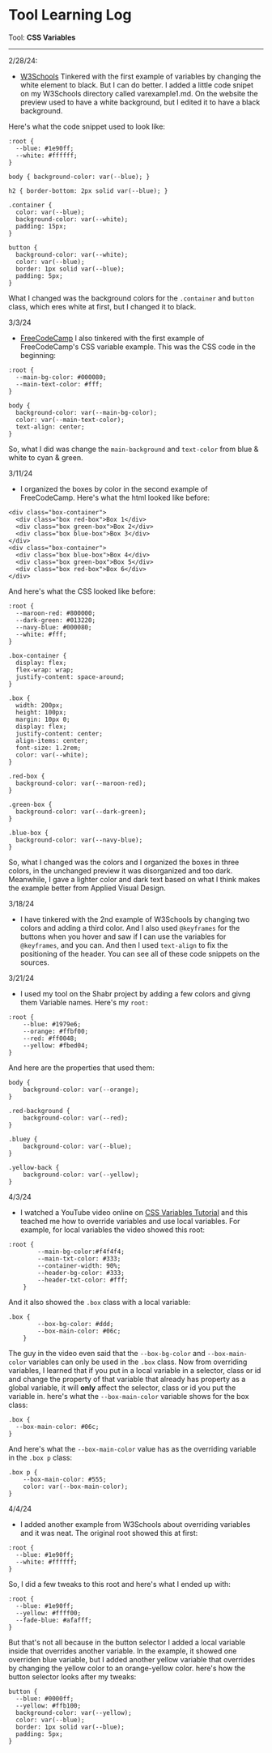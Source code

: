 # Tool Learning Log

Tool: **CSS Variables**

---

2/28/24:
* [W3Schools](https://www.w3schools.com/css/css3_variables.asp) Tinkered with the first example of variables by changing the white element to black. But I can do better. I added a little code snipet on my W3Schools directory called varexample1.md. On the website the preview used to have a white background, but I edited it to have a black background.

Here's what the code snippet used to look like:
```
:root {
  --blue: #1e90ff;
  --white: #ffffff;
}

body { background-color: var(--blue); }

h2 { border-bottom: 2px solid var(--blue); }

.container {
  color: var(--blue);
  background-color: var(--white);
  padding: 15px;
}

button {
  background-color: var(--white);
  color: var(--blue);
  border: 1px solid var(--blue);
  padding: 5px;
}
```
What I changed was the background colors for the `.container` and `button` class, which eres white at first, but I changed it to black.

3/3/24
* [FreeCodeCamp](https://www.freecodecamp.org/news/what-are-css-variables-and-how-to-use-them/) I also tinkered with the first example of FreeCodeCamp's CSS variable example. This was the CSS code in the beginning:

```
:root {
  --main-bg-color: #000080;
  --main-text-color: #fff;
}

body {
  background-color: var(--main-bg-color);
  color: var(--main-text-color);
  text-align: center;
}
```
So, what I did was change the `main-background` and `text-color` from blue & white to cyan & green.

3/11/24
* I organized the boxes by color in the second example of FreeCodeCamp. Here's what the html looked like before:
```
<div class="box-container">
  <div class="box red-box">Box 1</div>
  <div class="box green-box">Box 2</div>
  <div class="box blue-box">Box 3</div>
</div>
<div class="box-container">
  <div class="box blue-box">Box 4</div>
  <div class="box green-box">Box 5</div>
  <div class="box red-box">Box 6</div>
</div>
```

And here's what the CSS looked like before:
```
:root {
  --maroon-red: #800000;
  --dark-green: #013220;
  --navy-blue: #000080;
  --white: #fff;
}

.box-container {
  display: flex;
  flex-wrap: wrap;
  justify-content: space-around;
}

.box {
  width: 200px;
  height: 100px;
  margin: 10px 0;
  display: flex;
  justify-content: center;
  align-items: center;
  font-size: 1.2rem;
  color: var(--white);
}

.red-box {
  background-color: var(--maroon-red);
}

.green-box {
  background-color: var(--dark-green);
}

.blue-box {
  background-color: var(--navy-blue);
}
```
So, what I changed was the colors and I organized the boxes in three colors, in the unchanged preview it was disorganized and too dark. Meanwhile, I gave a lighter color and dark text based on what I think makes the example better from Applied Visual Design.

3/18/24
* I have tinkered with the 2nd example of W3Schools by changing two colors and adding a third color. And I also used `@keyframes` for the buttons when you hover and saw if I can use the variables for `@keyframes`, and you can. And then I used `text-align` to fix the positioning of the header. You can see all of these code snippets on the sources.

3/21/24
* I used my tool on the Shabr project by adding a few colors and givng them Variable names. Here's my `root:`
```
:root {
    --blue: #1979e6;
    --orange: #ffbf00;
    --red: #ff0048;
    --yellow: #fbed04;
}
```
And here are the properties that used them:
```
body {
    background-color: var(--orange);
}

.red-background {
    background-color: var(--red);
}

.bluey {
    background-color: var(--blue);
}

.yellow-back {
    background-color: var(--yellow);
}
```

4/3/24
* I watched a YouTube video online on [CSS Variables Tutorial](https://www.youtube.com/watch?v=sQUB039MG0I) and this teached me how to override variables and use local variables. For example, for local variables the video showed this root:

```
:root {
        --main-bg-color:#f4f4f4;
        --main-txt-color: #333;
        --container-width: 90%;
        --header-bg-color: #333;
        --header-txt-color: #fff;
    }
```
And it also showed the `.box` class with a local variable:
```
.box {
        --box-bg-color: #ddd;
        --box-main-color: #06c;
    }
```
The guy in the video even said that the `--box-bg-color` and `--box-main-color` variables can only be used in the `.box` class. Now from overriding variables, I learned that if you put in a local variable in a selector, class or id and change the property of that variable that already has property as a global variable, it will **only** affect the selector, class or id you put the variable in. here's what the `--box-main-color` variable shows for the box class:
```
.box {
  --box-main-color: #06c;
}
```
And here's what the `--box-main-color` value has as the overriding variable in the `.box p` class:
```
.box p {
    --box-main-color: #555;
    color: var(--box-main-color);
}
```

4/4/24
* I added another example from W3Schools about overriding variables and it was neat. The original root showed this at first:
```
:root {
  --blue: #1e90ff;
  --white: #ffffff;
}
```
So, I did a few tweaks to this root and here's what I ended up with:
```
:root {
  --blue: #1e90ff;
  --yellow: #ffff00;
  --fade-blue: #afafff;
}
```
But that's not all because in the button selector I added a local variable inside that overrides another variable. In the example, it showed one overriden blue variable, but I added another yellow variable that overrides by changing the yellow color to an orange-yellow color. here's how the button selector looks after my tweaks:
```
button {
  --blue: #0000ff;
  --yellow: #ffb100;
  background-color: var(--yellow);
  color: var(--blue);
  border: 1px solid var(--blue);
  padding: 5px;
}
```


<!--
* Links you used today (websites, videos, etc)
* Things you tried, progress you made, etc
* Challenges, a-ha moments, etc
* Questions you still have
* What you're going to try next
-->
